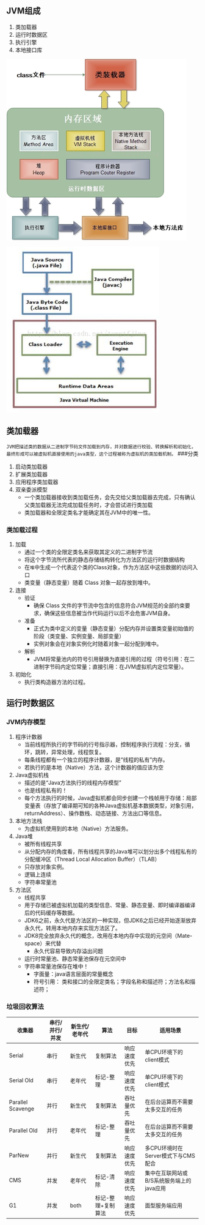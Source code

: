 ## JVM组成
1. 类加载器
2. 运行时数据区
3. 执行引擎
4. 本地接口库

![](/media/jvm.jpg)

![](/media/jvm2.jpg)

## 类加载器
`JVM把描述类的数据从二进制字节码文件加载到内存，并对数据进行校验、转换解析和初始化，最终形成可以被虚拟机直接使用的java类型，这个过程被称为虚拟机的类加载机制。`
###分类
1. 启动类加载器
2. 扩展类加载器
3. 应用程序类加载器
4. 双亲委派模型
	- 一个类加载器接收到类加载任务，会先交给父类加载器去完成，只有确认父类加载器无法完成加载任务时，才会尝试进行类加载
	- 类加载器和全限定类名才能确定其在JVM中的唯一性。
### 类加载过程
1. 加载
	- 通过一个类的全限定类名来获取其定义的二进制字节流
	- 将这个字节流所代表的静态存储结构转化为方法区的运行时数据结构
	- 在`堆`中生成一个代表这个类的Class对象，作为方法区中这些数据的访问入口
	- 类变量（静态变量）随着 Class 对象一起存放到堆中。
2. 连接
	- 验证
		- 确保 Class 文件的字节流中包含的信息符合JVM规范的全部约束要求，确保这些信息被当作代码运行以后不会危害JVM自身。
	- 准备
		- 正式为类中定义的变量（静态变量）分配内存并设置类变量初始值的阶段（类变量、实例变量、局部变量）
		- 实例对象会在对象实例化时随着对象一起分配到堆中。
	- 解析
		- JVM将常量池内的符号引用替换为直接引用的过程（符号引用：在二进制字节码内定位常量；直接引用：在JVM虚拟机内定位常量）。
3. 初始化
	- 执行类构造器方法的过程。
	
	
	
## 运行时数据区
### JVM内存模型
1. 程序计数器
	- 当前线程所执行的字节码的行号指示器，控制程序执行流程：分支，循环，跳转，异常处理，线程恢复。
	- 每条线程都有一个独立的程序计数器，是“线程的私有”内存。
	- 若执行的是本地（Native）方法，这个计数器的值应该为空
2. Java虚拟机栈
	- 描述的是“Java方法执行的线程内存模型”
	- 也是线程私有的！
	- 每个方法执行的时候，Java虚拟机都会同步创建一个栈帧用于存储：局部变量表（存放了编译期可知的各种Java虚拟机基本数据类型，对象引用，returnAddress）、操作数栈、动态链接、方法出口等信息。
3. 本地方法栈
	- 为虚拟机使用到的本地（Native）方法服务。
4. Java堆
	- 被所有线程共享
	- 从分配内存的角度看，所有线程共享的Java堆可以划分出多个线程私有的分配缓冲区（Thread Local Allocation Buffer）（TLAB）
	- 只存放对象实例。
	- 逻辑上连续
	- 字符串常量池
5. 方法区
	- 线程共享
	- 用于存储已被虚拟机加载的类型信息、常量、静态变量、即时编译器编译后的代码缓存等数据。
	- JDK6之前，永久代是方法区的一种实现，但JDK6之后已经开始逐渐放弃永久代，转用本地内存来实现方法区了。
	- JDK8完全放弃永久代的概念，改用在本地内存中实现的元空间（Mate-space）来代替
		- 永久代容易导致内存溢出问题
	- 运行时常量池、静态常量池保存在元空间中
	- 字符串常量池保存在堆中！
		- 字面量：java语言层面的常量概念
		- 符号引用： 类和接口的全限定类名；字段名称和描述符；方法名和描述符；
### 垃圾回收算法
|收集器|串行/并行/并发|新生代/老年代|算法|目标|适用场景|
|---------|---------|--------------|------|---|--------|
|Serial|串行|新生代|复制算法|响应速度优先|单CPU环境下的client模式|
|Serial Old|串行|老年代|标记-整理|响应速度优先|单CPU环境下的client模式|
|Parallel Scavenge|并行|新生代|复制算法|吞吐量优先|在后台运算而不需要太多交互的任务|
|Parallel Old|并行|老年代|标记-整理|吞吐量优先|在后台运算而不需要太多交互的任务| 
|ParNew|并行|新生代|复制算法|响应速度优先|多CPU环境时在Server模式下与CMS配合|
|CMS|并发|老年代|标记-清除|响应速度优先|集中在互联网站或B/S系统服务端上的java应用|
|G1|并发|both|标记-整理+复制算法|响应速度优先|面型服务端应用|
